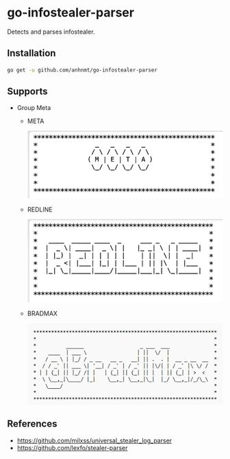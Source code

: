 # go-infostealer-parser

Detects and parses infostealer.

## Installation

```bash
go get -u github.com/anhnmt/go-infostealer-parser
```

## Supports

- Group Meta
  - META

    ![META.png](docs/images/META.png)
  
  - REDLINE
  
    ![REDLINE.png](docs/images/REDLINE.png)
  
  - BRADMAX
  
    ![BRADMAX.png](docs/images/BRADMAX.png)

## References

- https://github.com/milxss/universal_stealer_log_parser
- https://github.com/lexfo/stealer-parser